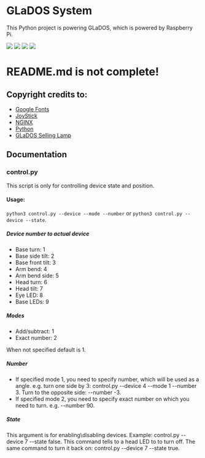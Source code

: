 # GLaDOS System

This Python project is powering GLaDOS, which is powered by Raspberry Pi.

![](https://img.shields.io/badge/Version-1.0--alpha4-blue)
![](https://img.shields.io/badge/Code%20quality-middling-yellow)
![](https://img.shields.io/badge/Complete-no-red)
![](https://img.shields.io/badge/Python-3.8-yellow)

# README.md is not complete!

## Copyright credits to:

- [Google Fonts](https://fonts.google.com)
- [JoyStick](https://github.com/bobboteck/JoyStick)
- [NGINX](https://nginx.com)
- [Python](https://python.org)
- [GLaDOS Selling Lamp](https://www.instructables.com/id/A-fully-3D-printable-GlaDOS-Robotic-ceiling-arm-la)
## Documentation

### control.py

This script is only for controlling device state and position.

#### Usage:
`python3 control.py --device --mode --number` or `python3 control.py --device --state`.

##### Device number to actual device
 - Base turn: 1
 - Base side tilt: 2
 - Base front tilt: 3
 - Arm bend: 4
 - Arm bend side: 5
 - Head turn: 6
 - Head tilt: 7
 - Eye LED: 8
 - Base LEDs: 9
    
##### Modes
 - Add/subtract: 1
 - Exact number: 2
 
When not specified default is 1.
    
##### Number
 - If specified mode 1, you need to specify number, which will be used as a angle. e.g. turn one side by 3: control.py --device 4 --mode 1 --number 3. Turn to the opposite side: --number -3.
 - If specified mode 2, you need to specify exact number on which you need to turn. e.g. --number 90.
    
##### State

This argument is for enabling\disabling devices. Example: control.py --device 7 --state false. 
This command tells to a head LED to to turn off. 
The same command to turn it back on: control.py --device 7 --state true.
